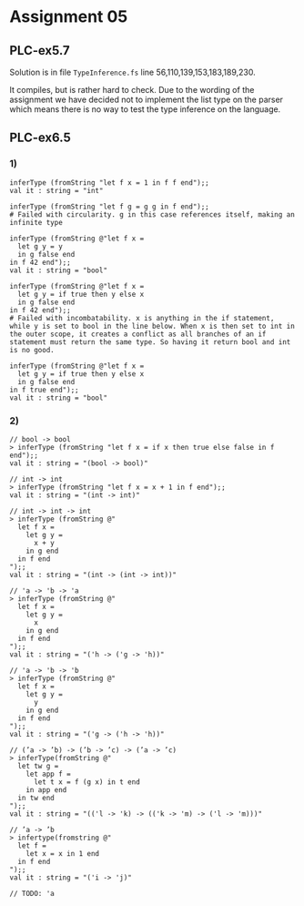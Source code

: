 # Assignment 05
## PLC-ex5.7
Solution is in file `TypeInference.fs` line 56,110,139,153,183,189,230.

It compiles, but is rather hard to check. Due to the wording of the assignment we have decided not to implement the list type on the parser which means there is no way to test the type inference on the language.

## PLC-ex6.5
### 1)
```
inferType (fromString "let f x = 1 in f f end");;
val it : string = "int"

inferType (fromString "let f g = g g in f end");;
# Failed with circularity. g in this case references itself, making an infinite type

inferType (fromString @"let f x =
  let g y = y
  in g false end
in f 42 end");;
val it : string = "bool"

inferType (fromString @"let f x =
  let g y = if true then y else x
  in g false end
in f 42 end");;
# Failed with incombatability. x is anything in the if statement, while y is set to bool in the line below. When x is then set to int in the outer scope, it creates a conflict as all branches of an if statement must return the same type. So having it return bool and int is no good.

inferType (fromString @"let f x =
  let g y = if true then y else x
  in g false end
in f true end");;
val it : string = "bool"
```

### 2)
```
// bool -> bool
> inferType (fromString "let f x = if x then true else false in f end");;
val it : string = "(bool -> bool)"

// int -> int
> inferType (fromString "let f x = x + 1 in f end");;
val it : string = "(int -> int)"

// int -> int -> int
> inferType (fromString @"
  let f x = 
    let g y =
      x + y
    in g end
  in f end
");;
val it : string = "(int -> (int -> int))"

// 'a -> 'b -> 'a
> inferType (fromString @"
  let f x = 
    let g y =
      x
    in g end
  in f end
");;
val it : string = "('h -> ('g -> 'h))"

// 'a -> 'b -> 'b
> inferType (fromString @"
  let f x = 
    let g y =
      y
    in g end
  in f end
");;
val it : string = "('g -> ('h -> 'h))"

// (’a -> ’b) -> (’b -> ’c) -> (’a -> ’c)
> inferType(fromString @"
  let tw g = 
    let app f =
      let t x = f (g x) in t end
    in app end 
  in tw end
");;
val it : string = "(('l -> 'k) -> (('k -> 'm) -> ('l -> 'm)))"

// ’a -> ’b 
> infertype(fromstring @"
  let f =
    let x = x in 1 end
  in f end
");;
val it : string = "('i -> 'j)"

// TODO: 'a
```

